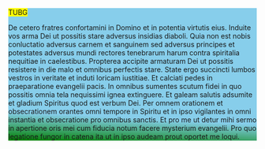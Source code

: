 <div class="jumbotron" style="background: linear-gradient(183deg, skyblue 80%, green) center no-repeat; background-size: cover; ">
  <div class="container text-center">
    <span class="display-1" style="background: yellow; color: carmine; ">TUBG</h1>
      <p>De cetero fratres confortamini in Domino et in potentia virtutis eius. Induite vos arma Dei ut possitis stare adversus insidias diaboli. Quia non est nobis conluctatio adversus carnem et sanguinem sed adversus principes et potestates adversus mundi rectores tenebrarum harum contra spiritalia nequitiae in caelestibus. Propterea accipite armaturam Dei ut possitis resistere in die malo et omnibus perfectis stare. State ergo succincti lumbos vestros in veritate et induti loricam iustitiae. Et calciati pedes in praeparatione evangelii pacis. In omnibus sumentes scutum fidei in quo possitis omnia tela nequissimi ignea extinguere. Et galeam salutis adsumite et gladium Spiritus quod est verbum Dei. Per omnem orationem et obsecrationem orantes omni tempore in Spiritu et in ipso vigilantes in omni instantia et obsecratione pro omnibus sanctis. Et pro me ut detur mihi sermo in apertione oris mei cum fiducia notum facere mysterium evangelii. Pro quo legatione fungor in catena ita ut in ipso audeam prout oportet me loqui.</p>
    </div>
</div>
